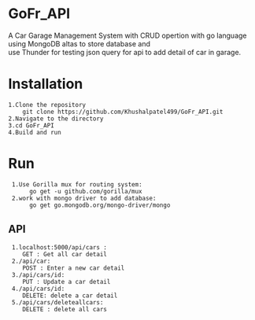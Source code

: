 # GoFr_API
A Car Garage Management System with CRUD opertion with go language using MongoDB altas to store database and  
use Thunder for testing json query for api to add detail of car in garage.
# Installation
    1.Clone the repository  
        git clone https://github.com/Khushalpatel499/GoFr_API.git
    2.Navigate to the directory
    3.cd GoFr_API
    4.Build and run 
# Run 
     1.Use Gorilla mux for routing system:     
          go get -u github.com/gorilla/mux  
     2.work with mongo driver to add database:        
          go get go.mongodb.org/mongo-driver/mongo

       
## API

     1.localhost:5000/api/cars :   
        GET : Get all car detail   
     2./api/car:   
        POST : Enter a new car detail   
     3./api/cars/id:   
        PUT : Update a car detail  
     4./api/cars/id:   
        DELETE: delete a car detail   
     5./api/cars/deleteallcars:
        DELETE : delete all cars   
